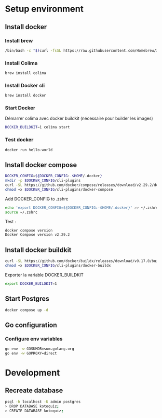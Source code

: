 # Setup environment
## Install docker
### Install brew
```bash
/bin/bash -c "$(curl -fsSL https://raw.githubusercontent.com/Homebrew/install/HEAD/install.sh)"
```

### Install Colima
```bash
brew install colima
```

### Install Docker cli
```bash
brew install docker
```

### Start Docker
Démarrer colima avec docker buildkit (nécessaire pour builder les images)
```bash
DOCKER_BUILDKIT=1 colima start
```

### Test docker
```bash
docker run hello-world
```

## Install docker compose
```zsh
DOCKER_CONFIG=${DOCKER_CONFIG:-$HOME/.docker}
mkdir -p $DOCKER_CONFIG/cli-plugins
curl -SL https://github.com/docker/compose/releases/download/v2.29.2/docker-compose-darwin-aarch64 -o $DOCKER_CONFIG/cli-plugins/docker-compose
chmod +x $DOCKER_CONFIG/cli-plugins/docker-compose
```
Add DOCKER_CONFIG to .zshrc
```zsh
echo 'export DOCKER_CONFIG=${DOCKER_CONFIG:-$HOME/.docker}' >> ~/.zshrc
source ~/.zshrc
```

Test :
```zsh
docker compose version
Docker Compose version v2.29.2
```

## Install docker buildkit
```zsh
curl -SL https://github.com/docker/buildx/releases/download/v0.17.0/buildx-v0.17.0.darwin-arm64 -o $DOCKER_CONFIG/cli-plugins/docker-buildx
chmod +x $DOCKER_CONFIG/cli-plugins/docker-buildx
```

Exporter la variable DOCKER_BUILDKIT
```zsh 
export DOCKER_BUILDKIT=1
```

## Start Postgres
```zsh
docker compose up -d
```

## Go configuration
### Configure env variables
```bash
go env -w GOSUMDB=sum.golang.org
go env -w GOPROXY=direct
```

# Development
## Recreate database
```zsh
psql -h localhost -U admin postgres
> DROP DATABASE kotoquiz;
> CREATE DATABASE kotoquiz;
```
